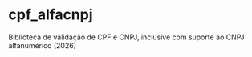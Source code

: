 # cpf_alfacnpj
Biblioteca de validação de CPF e CNPJ, inclusive com suporte ao CNPJ alfanumérico (2026)
